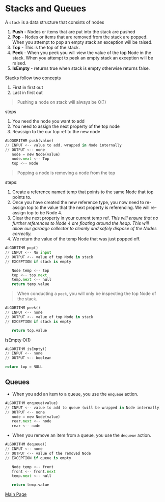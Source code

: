 # Stacks and Queues

A `stack` is a data structure that consists of nodes

1. **Push** - Nodes or items that are put into the stack are pushed
1. **Pop** - Nodes or items that are removed from the stack are popped. When you attempt to pop an empty stack an exception will be raised.
1. **Top** - This is the top of the stack.
1. **Peek** - When you peek you will view the value of the top Node in the stack. When you attempt to peek an empty stack an exception will be raised.
1. **IsEmpty** - returns true when stack is empty otherwise returns false.

Stacks follow two concepts
1. First in first out
2. Last in first out

> Pushing a node on stack will always be O(1)

steps

1. You need the node you want to add
2. You need to assign the next property of the top node
3. Reassign to the our top ref to the new node

```py
ALOGORITHM push(value)
// INPUT <-- value to add, wrapped in Node internally
// OUTPUT <-- none
   node = new Node(value)
   node.next <-- Top
   top <-- Node
```

> Popping a node is removing a node from the top

steps:

1. Create a reference named temp that points to the same Node that top points to.
2. Once you have created the new reference type, you now need to re-assign top to the value that the next property is referencing. We will re-assign top to be Node 4.
3. Clear the next property in your current temp ref. *This will ensure that no further references to Node 4 are floating around the heap. This will allow our garbage collector to cleanly and safely dispose of the Nodes correctly.*
4. We return the value of the temp Node that was just popped off.

```py
ALGORITHM pop()
// INPUT <-- No input
// OUTPUT <-- value of top Node in stack
// EXCEPTION if stack is empty

   Node temp <-- top
   top <-- top.next
   temp.next <-- null
   return temp.value
```

> When conducting a `peek`, you will only be inspecting the top Node of the stack.

```py
ALGORITHM peek()
// INPUT <-- none
// OUTPUT <-- value of top Node in stack
// EXCEPTION if stack is empty

   return top.value
```

isEmpty O(1)

```py
ALGORITHM isEmpty()
// INPUT <-- none
// OUTPUT <-- boolean

return top = NULL
```

## Queues

- When you add an item to a queue, you use the `enqueue` action.

```py
ALGORITHM enqueue(value)
// INPUT <-- value to add to queue (will be wrapped in Node internally)
// OUTPUT <-- none
   node = new Node(value)
   rear.next <-- node
   rear <-- node
```

- When you remove an item from a queue, you use the `dequeue` action.

```py
ALGORITHM dequeue()
// INPUT <-- none
// OUTPUT <-- value of the removed Node
// EXCEPTION if queue is empty

   Node temp <-- front
   front <-- front.next
   temp.next <-- null

   return temp.value
```




[Main Page](https://will-ing.github.io/reading-notes)